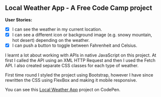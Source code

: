 ## Local Weather App -  A Free Code Camp project

**User Stories:**
- [x] I can see the weather in my current location.
- [x] I can see a different icon or background image (e.g. snowy mountain, hot desert) depending on the weather.
- [x] I can push a button to toggle between Fahrenheit and Celsius.

I learnt a lot about working with APIs in native JavaScript on this project. At first I called the API using an XML HTTP Request and then I used the Fetch API. I also created separate CSS classes for each type of weather.

First time round I styled the project using Bootstrap, however I have since rewritten the CSS using FlexBox and making it mobile responsive.

You can see this [Local Weather App](https://codepen.io/Pagey/pen/GMgrwM) project on CodePen.
